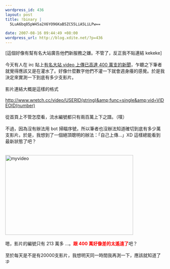```yaml
--- 
wordpress_id: 436
layout: post
title: !binary |
  5LuA6bq85pW45a2X6YO96KaB5ZC55LiA5LiLPw==

date: 2007-08-16 09:44:49 +08:00
wordpress_url: http://blog.xdite.net/?p=436
---
```

[這個好像有幫有名大站廣告他們新服務之嫌。不管了，反正我不貼連結 kekeke]<br /><br />今天有人在 irc 貼上<a href="http://tw.news.yahoo.com/article/url/d/a/070815/4/it9j.html">有名大站 video 上傳已高達 400 萬支的新聞</a>，乍聽之下筆者就覺得應該又是在灌水了。好像什麼數字他們不灌一下就會週身癢的感覺。於是我決定來實測一下到底有多少支影片。<br /><br />影片連結大概是這樣的格式<br /><br />http://www.wretch.cc/video/USERID(string)&amp;func=single&amp;vid=VIDEOID(number)<br /><br />從首頁上不管怎麼看，流水編號都只有兩百萬上下之譜。（噗）<br /><br />不過，因為沒有辦法用 bot 掃瞄序號，所以筆者也沒辦法知道確切到底有多少萬支影片。於是，我想到了一個絕頂聰明的辦法：「自己上傳...」XD 這樣總能看到最新狀態了吧？<br /><br /><br /><a href="http://www.flickr.com/photos/14765209@N00/1131902659/" title="相片分享"><img src="http://farm2.static.flickr.com/1389/1131902659_0e802f2fd5_o.jpg" alt="myvideo" height="252" width="404" /></a><br /><br />嗯，影片的編號只有 213 萬多 ...。<font color="#ff0000"><b>跟 400 萬好像差的太遙遠了</b></font>吧？<br /><br />至於每天是不是有20000支影片，我想明天同一時間我再測一下，應該就知道了 :p<br />
